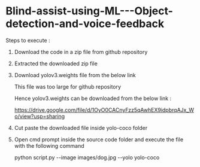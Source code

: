# Blind-assist-using-ML---Object-detection-and-voice-feedback

Steps to execute :
1. Download the code in a zip file from github repository
2. Extracted the downloaded zip file
3. Download yolov3.weights file from the below link

   This file was too large for github repository
   
   Hence yolov3.weights can be downloaded from the below link :
   
   https://drive.google.com/file/d/1OyO0CACnyFzz5qAwhEX9idpbrqAJx_Wo/view?usp=sharing
   
4. Cut paste the downloaded file inside yolo-coco folder 
5. Open cmd prompt inside the source code folder and execute the file with the following command

   python script.py --image images/dog.jpg --yolo yolo-coco
